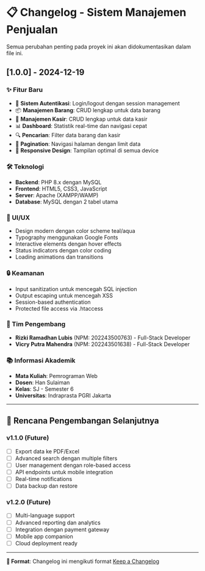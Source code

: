 # 📋 Changelog - Sistem Manajemen Penjualan

Semua perubahan penting pada proyek ini akan didokumentasikan dalam file ini.

## [1.0.0] - 2024-12-19

### ✨ Fitur Baru
- 🔐 **Sistem Autentikasi**: Login/logout dengan session management
- 📦 **Manajemen Barang**: CRUD lengkap untuk data barang
- 👥 **Manajemen Kasir**: CRUD lengkap untuk data kasir
- 📊 **Dashboard**: Statistik real-time dan navigasi cepat
- 🔍 **Pencarian**: Filter data barang dan kasir
- 📄 **Pagination**: Navigasi halaman dengan limit data
- 📱 **Responsive Design**: Tampilan optimal di semua device

### 🛠️ Teknologi
- **Backend**: PHP 8.x dengan MySQL
- **Frontend**: HTML5, CSS3, JavaScript
- **Server**: Apache (XAMPP/WAMP)
- **Database**: MySQL dengan 2 tabel utama

### 🎨 UI/UX
- Design modern dengan color scheme teal/aqua
- Typography menggunakan Google Fonts
- Interactive elements dengan hover effects
- Status indicators dengan color coding
- Loading animations dan transitions

### 🔒 Keamanan
- Input sanitization untuk mencegah SQL injection
- Output escaping untuk mencegah XSS
- Session-based authentication
- Protected file access via .htaccess

### 👥 Tim Pengembang
- **Rizki Ramadhan Lubis** (NPM: 202243500763) - Full-Stack Developer
- **Vicry Putra Mahendra** (NPM: 202243501638) - Full-Stack Developer

### 📚 Informasi Akademik
- **Mata Kuliah**: Pemrograman Web
- **Dosen**: Han Sulaiman
- **Kelas**: SJ - Semester 6
- **Universitas**: Indraprasta PGRI Jakarta

---

## 🚀 Rencana Pengembangan Selanjutnya

### v1.1.0 (Future)
- [ ] Export data ke PDF/Excel
- [ ] Advanced search dengan multiple filters
- [ ] User management dengan role-based access
- [ ] API endpoints untuk mobile integration
- [ ] Real-time notifications
- [ ] Data backup dan restore

### v1.2.0 (Future)
- [ ] Multi-language support
- [ ] Advanced reporting dan analytics
- [ ] Integration dengan payment gateway
- [ ] Mobile app companion
- [ ] Cloud deployment ready

---

**📝 Format**: Changelog ini mengikuti format [Keep a Changelog](https://keepachangelog.com/)